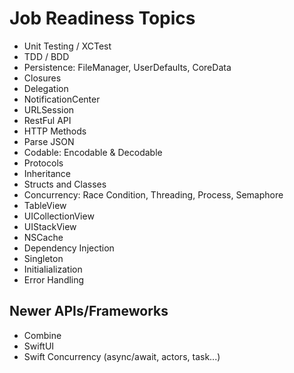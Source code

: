 # Job Readiness Topics 

* Unit Testing / XCTest
* TDD / BDD
* Persistence: FileManager, UserDefaults, CoreData
* Closures
* Delegation
* NotificationCenter
* URLSession
* RestFul API
* HTTP Methods
* Parse JSON
* Codable: Encodable & Decodable
* Protocols
* Inheritance
* Structs and Classes
* Concurrency: Race Condition, Threading, Process, Semaphore
* TableView
* UICollectionView
* UIStackView
* NSCache
* Dependency Injection
* Singleton
* Initialialization
* Error Handling


## Newer APIs/Frameworks

* Combine
* SwiftUI
* Swift Concurrency (async/await, actors, task...)
